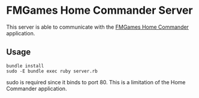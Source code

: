# FMGames Home Commander Server

This server is able to communicate with the [FMGames Home Commander](https://play.google.com/store/apps/details?id=com.companyname.U_HomeCommander) application.

## Usage

    bundle install
    sudo -E bundle exec ruby server.rb

sudo is required since it binds to port 80. This is a limitation of the Home Commander application.
